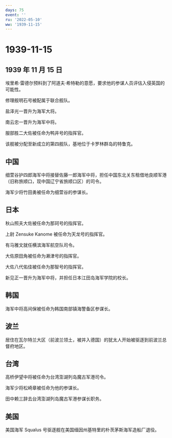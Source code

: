 ```yaml
---
days: 75
event: ''
ru: '2022-05-10'
ww: '1939-11-15'
---
```


# 1939-11-15

## 1939 年 11 月 15 日

埃里希·雷德尔预料到了阿道夫·希特勒的意愿，要求他的参谋人员评估入侵英国的可能性。

修理舰明石号被配属于联合舰队。

盐泽光一晋升为海军大将。

南云忠一晋升为海军中将。

服部胜二大佐被任命为鸭井号的指挥官。

该舰被分配至新成立的第四舰队，基地位于卡罗林群岛的特鲁克。

## 中国

细萱谷护四郎海军中将接替佐藤一郎海军中将，担任中国东北关东租借地良顺军港（旧称旅顺口，现中国辽宁省旅顺口区）的司令。

海军少将竹田勇被任命为细萱谷的参谋长。

## 日本

秋山照夫大佐被任命为那珂号的指挥官。

上尉 Zensuke Kanome 被任命为天龙号的指挥官。

有马雅文就任横滨海军航空队司令。

大佐原田角被任命为濑津号的指挥官。

大佐八代佑佳被任命为那智号的指挥官。

新见正一晋升为海军中将，并担任日本江田岛海军学院的校长。

## 韩国

海军中将高间保被任命为韩国南部镇海警备区参谋长。

## 波兰

居住在瓦尔特兰大区（前波兰领土，被并入德国）的犹太人开始被驱逐到前波兰总督府地区。

## 台湾

高桥伊望中将被任命为台湾澎湖列岛魔古军港司令。

海军少将松崎章被任命为他的参谋长。

田中赖三辞去台湾澎湖列岛魔古军港参谋长职务。

## 美国

美国海军 Squalus 号驱逐舰在美国缅因州基特里的朴茨茅斯海军造船厂退役。
